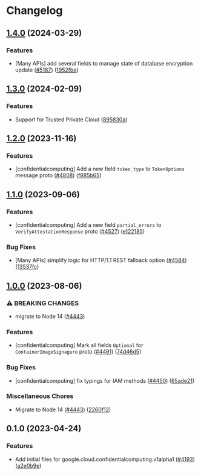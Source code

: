 # Changelog

## [1.4.0](https://github.com/googleapis/google-cloud-node/compare/confidentialcomputing-v1.3.0...confidentialcomputing-v1.4.0) (2024-03-29)


### Features

* [Many APIs] add several fields to manage state of database encryption update ([#5187](https://github.com/googleapis/google-cloud-node/issues/5187)) ([1952fbe](https://github.com/googleapis/google-cloud-node/commit/1952fbe432b96115278d42e5c1dbdbc7de39036b))

## [1.3.0](https://github.com/googleapis/google-cloud-node/compare/confidentialcomputing-v1.2.0...confidentialcomputing-v1.3.0) (2024-02-09)


### Features

* Support for Trusted Private Cloud ([895830a](https://github.com/googleapis/google-cloud-node/commit/895830a3ef91666c30a96a7f68bd4cd1f582d58d))

## [1.2.0](https://github.com/googleapis/google-cloud-node/compare/confidentialcomputing-v1.1.0...confidentialcomputing-v1.2.0) (2023-11-16)


### Features

* [confidentialcomputing] Add a new field `token_type` to `TokenOptions` message proto ([#4808](https://github.com/googleapis/google-cloud-node/issues/4808)) ([f885b65](https://github.com/googleapis/google-cloud-node/commit/f885b6565848041517d71214874aa8fbce9d4fa2))

## [1.1.0](https://github.com/googleapis/google-cloud-node/compare/confidentialcomputing-v1.0.0...confidentialcomputing-v1.1.0) (2023-09-06)


### Features

* [confidentialcomputing] Add a new field `partial_errors` to `VerifyAttestationResponse` proto ([#4527](https://github.com/googleapis/google-cloud-node/issues/4527)) ([e122185](https://github.com/googleapis/google-cloud-node/commit/e122185997c379f9db4be159c754b8ed16be4e7b))


### Bug Fixes

* [Many APIs] simplify logic for HTTP/1.1 REST fallback option ([#4584](https://github.com/googleapis/google-cloud-node/issues/4584)) ([13537fc](https://github.com/googleapis/google-cloud-node/commit/13537fcd6e3c552199d5057daf3b00c24033c908))

## [1.0.0](https://github.com/googleapis/google-cloud-node/compare/confidentialcomputing-v0.1.0...confidentialcomputing-v1.0.0) (2023-08-06)


### ⚠ BREAKING CHANGES

* migrate to Node 14 ([#4443](https://github.com/googleapis/google-cloud-node/issues/4443))

### Features

* [confidentialcomputing] Mark all fields `Optional` for `ContainerImageSignagure` proto ([#4491](https://github.com/googleapis/google-cloud-node/issues/4491)) ([74d46d5](https://github.com/googleapis/google-cloud-node/commit/74d46d5adfdbf9e685c5ebf8d5947f9342916868))


### Bug Fixes

* [confidentialcomputing] fix typings for IAM methods ([#4450](https://github.com/googleapis/google-cloud-node/issues/4450)) ([65ade21](https://github.com/googleapis/google-cloud-node/commit/65ade21c96a29033c18d32bc20c473661861d0e0))


### Miscellaneous Chores

* Migrate to Node 14 ([#4443](https://github.com/googleapis/google-cloud-node/issues/4443)) ([2260f12](https://github.com/googleapis/google-cloud-node/commit/2260f12543d171bda95345e53475f5f0fdc45770))

## 0.1.0 (2023-04-24)


### Features

* Add initial files for google.cloud.confidentialcomputing.v1alpha1 ([#4193](https://github.com/googleapis/google-cloud-node/issues/4193)) ([a2e0b9e](https://github.com/googleapis/google-cloud-node/commit/a2e0b9ed07f58228386f8ebcf5c16fa7ac589cc3))

